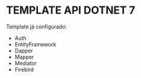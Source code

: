 # TEMPLATE API DOTNET 7

Template já configurado:
* Auth
* EntityFramework
* Dapper
* Mapper
* Mediator
* Firebird
